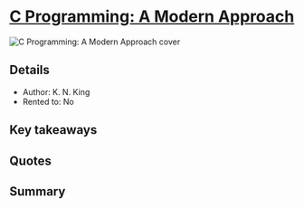 # [C Programming: A Modern Approach](https://www.amazon.com/C-Programming-Modern-Approach-2nd/dp/0393979504)

![C Programming: A Modern Approach cover](https://m.media-amazon.com/images/I/71YNXYuwPGL._SL1454_.jpg "C Programming: A Modern Approach cover")

## Details
- Author: K. N. King
- Rented to: No

## Key takeaways

## Quotes

## Summary